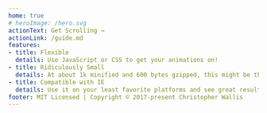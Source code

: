 ```yaml
---
home: true
# heroImage: /hero.svg
actionText: Get Scrolling →
actionLink: /guide.md
features:
- title: Flexible
  details: Use JavaScript or CSS to get your animations on!
- title: Ridiculously Small
  details: At about 1k minified and 600 bytes gzipped, this might be the smallest scrolling library out there.
- title: Compatible with IE
  details: Use it on your least favorite platforms and see great results!  It works great on modern browsers, too.
footer: MIT Licensed | Copyright © 2017-present Christopher Wallis
---
```


